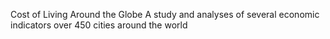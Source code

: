 Cost of Living Around the Globe
A study and analyses of several economic indicators over 450 cities around the world
